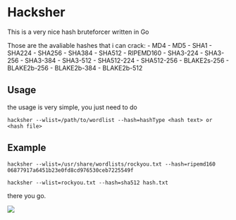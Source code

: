 # Hacksher
This is a very nice hash bruteforcer written in Go

Those are the avaliable hashes that i can crack:
    - MD4
    - MD5
    - SHA1
    - SHA224
    - SHA256
    - SHA384
    - SHA512
    - RIPEMD160
    - SHA3-224
    - SHA3-256
    - SHA3-384
    - SHA3-512
    - SHA512-224
    - SHA512-256
    - BLAKE2s-256
    - BLAKE2b-256
    - BLAKE2b-384
    - BLAKE2b-512

## Usage
the usage is very simple, you just need to do
```
hacksher --wlist=/path/to/wordlist --hash=hashType <hash text> or <hash file>
```

## Example
```
hacksher --wlist=/usr/share/wordlists/rockyou.txt --hash=ripemd160 06877917a6451b23e0fd8cd976530ceb7225549f
``` 

```
hacksher --wlist=rockyou.txt --hash=sha512 hash.txt
```
there you go.

<img src="https://i.imgur.com/ymovtcz.png"/>
